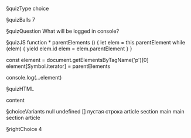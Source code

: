 §quizType
choice

§quizBalls
7

§quizQuestion
What will be logged in console?



§quizJS
function * parentElements () {
  let elem = this.parentElement
  while (elem) {
    yield elem.id
    elem = elem.parentElement
  }
}

const element = document.getElementsByTagName('p')[0]
element[Symbol.iterator] = parentElements

console.log(...element)


§quizHTML
<body>
  <main id="main">
    <section id="section">
      <article id="article">
        <p>content</p>
      </article>
    </section>
  </main>
</body>


§choiceVariants
null
undefined
[]
пустая строка
article section main
main section article


§rightChoice
4
